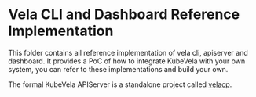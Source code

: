 # Vela CLI and Dashboard Reference Implementation

This folder contains all reference implementation of vela cli, apiserver and dashboard.
It provides a PoC of how to integrate KubeVela with your own system,
you can refer to these implementations and build your own.

The formal KubeVela APIServer is a standalone project called [velacp](https://github.com/oam-dev/velacp).